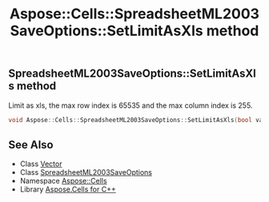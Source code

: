 ﻿---
title: Aspose::Cells::SpreadsheetML2003SaveOptions::SetLimitAsXls method
linktitle: SetLimitAsXls
second_title: Aspose.Cells for C++ API Reference
description: 'Aspose::Cells::SpreadsheetML2003SaveOptions::SetLimitAsXls method. Limit as xls, the max row index is 65535 and the max column index is 255 in C++.'
type: docs
weight: 900
url: /cpp/aspose.cells/spreadsheetml2003saveoptions/setlimitasxls/
---
## SpreadsheetML2003SaveOptions::SetLimitAsXls method


Limit as xls, the max row index is 65535 and the max column index is 255.

```cpp
void Aspose::Cells::SpreadsheetML2003SaveOptions::SetLimitAsXls(bool value)
```

## See Also

* Class [Vector](../../vector/)
* Class [SpreadsheetML2003SaveOptions](../)
* Namespace [Aspose::Cells](../../)
* Library [Aspose.Cells for C++](../../../)
